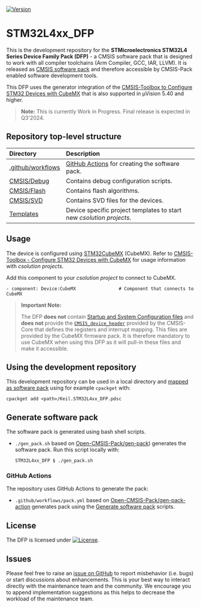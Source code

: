 [![Version](https://img.shields.io/github/v/release/Open-CMSIS-Pack/STM32L4xx_DFP)](https://github.com/Open-CMSIS-Pack/STM32L4xx_DFP/releases/latest)

# STM32L4xx_DFP

This is the development repository for the **STMicroelectronics STM32L4 Series Device Family Pack (DFP)** - a CMSIS software pack that is designed to work with all compiler toolchains (Arm Compiler, GCC, IAR, LLVM). It is released as [CMSIS software pack](https://www.keil.arm.com/packs/stm32l4xx_dfp-keil) and therefore accessible by CMSIS-Pack enabled software development tools.

This DFP uses the generator integration of the [CMSIS-Toolbox to Configure STM32 Devices with CubeMX](https://open-cmsis-pack.github.io/cmsis-toolbox/CubeMX) that is also supported in µVision 5.40 and higher.

> **Note:** This is currently Work in Progress. Final release is expected in Q3'2024.

## Repository top-level structure

Directory                   | Description
:---------------------------|:--------------
[.github/workflows](https://github.com/Open-CMSIS-Pack/STM32L4xx_DFP/tree/main/.github/workflows)  | [GitHub Actions](#github-actions) for creating the software pack.
[CMSIS/Debug](https://github.com/Open-CMSIS-Pack/STM32L4xx_DFP/tree/main/CMSIS/Debug)              | Contains debug configuration scripts.
[CMSIS/Flash](https://github.com/Open-CMSIS-Pack/STM32L4xx_DFP/tree/main/CMSIS/Flash)              | Contains flash algorithms.
[CMSIS/SVD](https://github.com/Open-CMSIS-Pack/STM32L4xx_DFP/tree/main/CMSIS/SVD)                  | Contains SVD files for the devices.
[Templates](https://github.com/Open-CMSIS-Pack/STM32L4xx_DFP/tree/main/Templates)                  | Device specific project templates to start new *csolution projects*.

## Usage

The device is configured using [STM32CubeMX](https://www.st.com/en/development-tools/stm32cubemx.html) (CubeMX). Refer to [CMSIS-Toolbox - Configure STM32 Devices with CubeMX](https://open-cmsis-pack.github.io/cmsis-toolbox/CubeMX) for usage information with *csolution projects*.

Add this component to your *csolution project* to connect to CubeMX.

    - component: Device:CubeMX                # Component that connects to CubeMX

> **Important Note:**
>
> The DFP **does not** contain [Startup and System Configuration files](https://arm-software.github.io/CMSIS_6/latest/Core/using_pg.html) and **does not** provide the [`CMSIS_device_header`](https://arm-software.github.io/CMSIS_6/latest/Core/using_pg.html#using_packs) provided
> by the CMSIS-Core that defines the registers and interrupt mapping. This files are provided by the CubeMX firmware pack. It is therefore mandatory to use CubeMX when using this DFP as it will pull-in these files and make it accessible.

## Using the development repository

This development repository can be used in a local directory and [mapped as software pack](https://open-cmsis-pack.github.io/cmsis-toolbox/build-tools/#install-a-repository) using for example `cpackget` with:

    cpackget add <path>/Keil.STM32L4xx_DFP.pdsc

## Generate software pack

The software pack is generated using bash shell scripts.

- `./gen_pack.sh` based on [Open-CMSIS-Pack/gen-pack](
https://github.com/Open-CMSIS-Pack/gen-pack)) generates the software pack. Run this script locally with:

      STM32L4xx_DFP $ ./gen_pack.sh

### GitHub Actions

The repository uses GitHub Actions to generate the pack:

- `.github/workflows/pack.yml` based on [Open-CMSIS-Pack/gen-pack-action](https://github.com/Open-CMSIS-Pack/gen-pack-action) generates pack using the [Generate software pack](#generate-software-pack) scripts.

## License

The DFP is licensed under [![License](https://img.shields.io/github/license/Open-CMSIS-Pack/STM32L4xx_DFP?label)](https://github.com/Open-CMSIS-Pack/STM32L4xx_DFP/blob/main/LICENSE).

## Issues

Please feel free to raise an [issue on GitHub](https://github.com/Open-CMSIS-Pack/STM32L4xx_DFP/issues)
to report misbehavior (i.e. bugs) or start discussions about enhancements. This
is your best way to interact directly with the maintenance team and the community.
We encourage you to append implementation suggestions as this helps to decrease the
workload of the maintenance team.

